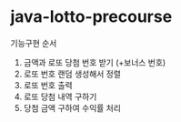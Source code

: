 # java-lotto-precourse

기능구현 순서
1. 금액과 로또 당첨 번호 받기 (+보너스 번호)
2. 로또 번호 랜덤 생성해서 정렬
3. 로또 번호 출력
4. 로또 당첨 내역 구하기
5. 당첨 금액 구하여 수익률 처리